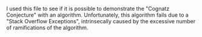 I used this file to see if it is possible to demonstrate the "Cognatz Conjecture" with an algorithm. 
Unfortunately, this algorithm fails due to a "Stack Overflow Exceptions", intrinsecally caused by the excessive number of ramifications of the algorithm. 
